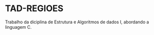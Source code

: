# TAD-REGIOES
Trabalho da diciplina de Estrutura e Algoritmos de dados I,  abordando a linguagem C.
